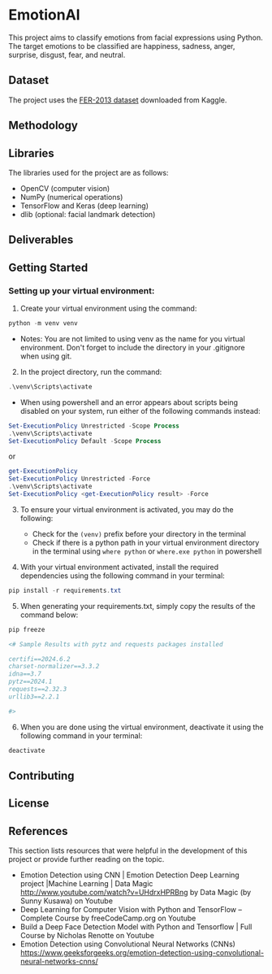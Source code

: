 # EmotionAI

This project aims to classify emotions from facial expressions using Python. The target emotions to be classified are happiness, sadness, anger, surprise, disgust, fear, and neutral.

## Dataset

The project uses the [FER-2013 dataset](https://www.kaggle.com/datasets/msambare/fer2013) downloaded from Kaggle.  

## Methodology

## Libraries

The libraries used for the project are as follows:

* OpenCV (computer vision)
* NumPy (numerical operations)
* TensorFlow and Keras (deep learning)
* dlib (optional: facial landmark detection)

## Deliverables

## Getting Started

### Setting up your virtual environment:  

1. Create your virtual environment using the command:  
```powershell
python -m venv venv
```
* Notes: You are not limited to using venv as the name for you virtual environment. Don't forget to include the directory in your .gitignore when using git.

2. In the project directory, run the command:  
```powershell
.\venv\Scripts\activate
```
* When using powershell and an error appears about scripts being disabled on your system, run either of the following commands instead:  
```powershell
Set-ExecutionPolicy Unrestricted -Scope Process
.\venv\Scripts\activate
Set-ExecutionPolicy Default -Scope Process
```
or  
```powershell
get-ExecutionPolicy
Set-ExecutionPolicy Unrestricted -Force
.\venv\Scripts\activate
Set-ExecutionPolicy <get-ExecutionPolicy result> -Force
```

3. To ensure your virtual environment is activated, you may do the following:
    * Check for the `(venv)` prefix before your directory in the terminal
    * Check if there is a python path in your virtual environment directory in the terminal using `where python` or `where.exe python` in powershell

4. With your virtual environment activated, install the required dependencies using the following command in your terminal:

```powershell
pip install -r requirements.txt
```

5. When generating your requirements.txt, simply copy the results of the command below:
```powershell
pip freeze

<# Sample Results with pytz and requests packages installed

certifi==2024.6.2
charset-normalizer==3.3.2
idna==3.7
pytz==2024.1
requests==2.32.3
urllib3==2.2.1

#>
```

6. When you are done using the virtual environment, deactivate it using the following command in your terminal:  
```powershell
deactivate
```

## Contributing

## License

## References

This section lists resources that were helpful in the development of this project or provide further reading on the topic.

* Emotion Detection using CNN | Emotion Detection Deep Learning project |Machine Learning | Data Magic http://www.youtube.com/watch?v=UHdrxHPRBng by Data Magic (by Sunny Kusawa) on Youtube  
* Deep Learning for Computer Vision with Python and TensorFlow – Complete Course by freeCodeCamp.org on Youtube  
* Build a Deep Face Detection Model with Python and Tensorflow | Full Course by Nicholas Renotte on Youtube  
* Emotion Detection using Convolutional Neural Networks (CNNs) https://www.geeksforgeeks.org/emotion-detection-using-convolutional-neural-networks-cnns/  